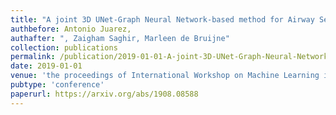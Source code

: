 ```yaml
---
title: "A joint 3D UNet-Graph Neural Network-based method for Airway Segmentation from chest CTs"
authbefore: Antonio Juarez, 
authafter: ", Zaigham Saghir, Marleen de Bruijne"
collection: publications
permalink: /publication/2019-01-01-A-joint-3D-UNet-Graph-Neural-Network-based-method-for-Airway-Segmentation-from-chest-CTs
date: 2019-01-01
venue: 'the proceedings of International Workshop on Machine Learning in Medical Imaging'
pubtype: 'conference'
paperurl: https://arxiv.org/abs/1908.08588
---
```

